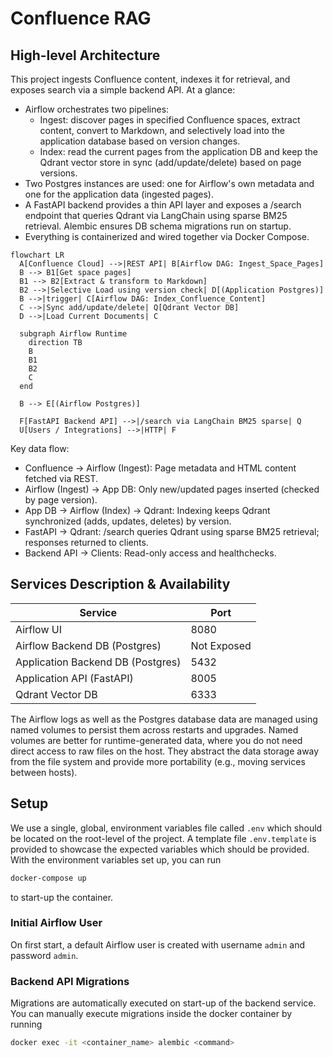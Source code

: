# Confluence RAG

## High-level Architecture
This project ingests Confluence content, indexes it for retrieval, and exposes search via a simple backend API. At a glance:
- Airflow orchestrates two pipelines:
  - Ingest: discover pages in specified Confluence spaces, extract content, convert to Markdown, and selectively load into the application database based on version changes.
  - Index: read the current pages from the application DB and keep the Qdrant vector store in sync (add/update/delete) based on page versions.
- Two Postgres instances are used: one for Airflow's own metadata and one for the application data (ingested pages).
- A FastAPI backend provides a thin API layer and exposes a /search endpoint that queries Qdrant via LangChain using sparse BM25 retrieval. Alembic ensures DB schema migrations run on startup.
- Everything is containerized and wired together via Docker Compose.

```mermaid
flowchart LR
  A[Confluence Cloud] -->|REST API| B[Airflow DAG: Ingest_Space_Pages]
  B --> B1[Get space pages]
  B1 --> B2[Extract & transform to Markdown]
  B2 -->|Selective Load using version check| D[(Application Postgres)]
  B -->|trigger| C[Airflow DAG: Index_Confluence_Content]
  C -->|Sync add/update/delete| Q[Qdrant Vector DB]
  D -->|Load Current Documents| C

  subgraph Airflow Runtime
    direction TB
    B
    B1
    B2
    C
  end

  B --> E[(Airflow Postgres)]

  F[FastAPI Backend API] -->|/search via LangChain BM25 sparse| Q
  U[Users / Integrations] -->|HTTP| F
```

Key data flow:
- Confluence -> Airflow (Ingest): Page metadata and HTML content fetched via REST.
- Airflow (Ingest) -> App DB: Only new/updated pages inserted (checked by page version).
- App DB -> Airflow (Index) -> Qdrant: Indexing keeps Qdrant synchronized (adds, updates, deletes) by version.
- FastAPI -> Qdrant: /search queries Qdrant using sparse BM25 retrieval; responses returned to clients.
- Backend API -> Clients: Read-only access and healthchecks.

## Services Description & Availability

| **Service**                       | **Port**    |
|-----------------------------------|-------------|
| Airflow UI                        | 8080        |
| Airflow Backend DB (Postgres)     | Not Exposed |
| Application Backend DB (Postgres) | 5432        |
| Application API (FastAPI)         | 8005        |
| Qdrant Vector DB                  | 6333        |


The Airflow logs as well as the Postgres database data are managed using named
volumes to persist them across restarts and upgrades.
Named volumes are better for runtime-generated data,
where you do not need direct access to raw files on the host.
They abstract the data storage away from the file system and
provide more portability (e.g., moving services between hosts).

## Setup
We use a single, global, environment variables file called `.env` which should be located on the root-level of 
the project. 
A template file `.env.template` is provided to showcase the expected variables which should be provided. With the
environment variables set up, you can run
```sh
docker-compose up
```
to start-up the container.

### Initial Airflow User
On first start, a default Airflow user is created with username `admin` and password `admin`.

### Backend API Migrations
Migrations are automatically executed on start-up of the backend service. You can
manually execute migrations inside the docker container by running
```sh
docker exec -it <container_name> alembic <command>
```
